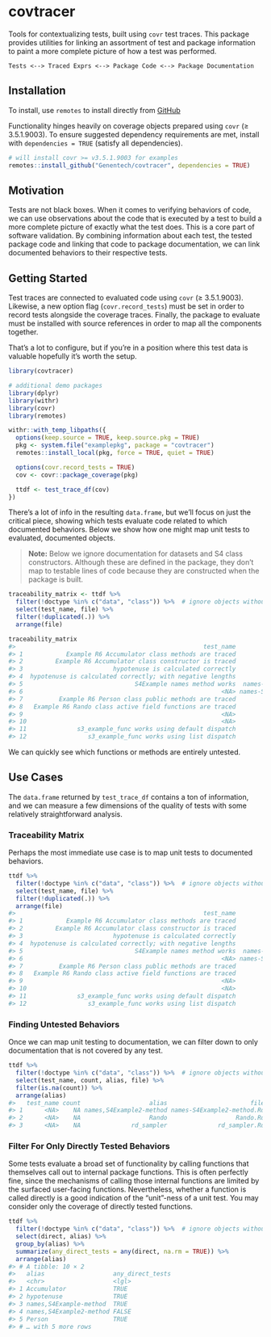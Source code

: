 
<!-- README.md is generated from README.Rmd. Please edit that file -->

# covtracer

Tools for contextualizing tests, built using `covr` test traces. This
package provides utilities for linking an assortment of test and package
information to paint a more complete picture of how a test was
performed.

    Tests <--> Traced Exprs <--> Package Code <--> Package Documentation

## Installation

To install, use `remotes` to install directly from
[GitHub](https://www.github.com/Genentech/covtracer)

Functionality hinges heavily on coverage objects prepared using `covr`
(≥ 3.5.1.9003). To ensure suggested dependency requirements are met,
install with `dependencies = TRUE` (satisfy all dependencies).

``` r
# will install covr >= v3.5.1.9003 for examples
remotes::install_github("Genentech/covtracer", dependencies = TRUE)
```

## Motivation

Tests are not black boxes. When it comes to verifying behaviors of code,
we can use observations about the code that is executed by a test to
build a more complete picture of exactly what the test does. This is a
core part of software validation. By combining information about each
test, the tested package code and linking that code to package
documentation, we can link documented behaviors to their respective
tests.

## Getting Started

Test traces are connected to evaluated code using `covr` (≥ 3.5.1.9003).
Likewise, a new option flag (`covr.record_tests`) must be set in order
to record tests alongside the coverage traces. Finally, the package to
evaluate must be installed with source references in order to map all
the components together.

That’s a lot to configure, but if you’re in a position where this test
data is valuable hopefully it’s worth the setup.

``` r
library(covtracer)

# additional demo packages
library(dplyr)
library(withr)
library(covr)
library(remotes)

withr::with_temp_libpaths({
  options(keep.source = TRUE, keep.source.pkg = TRUE)
  pkg <- system.file("examplepkg", package = "covtracer")
  remotes::install_local(pkg, force = TRUE, quiet = TRUE)

  options(covr.record_tests = TRUE)
  cov <- covr::package_coverage(pkg)

  ttdf <- test_trace_df(cov)
})
```

There’s a lot of info in the resulting `data.frame`, but we’ll focus on
just the critical piece, showing which tests evaluate code related to
which documented behaviors. Below we show how one might map unit tests
to evaluated, documented objects.

> **Note:** Below we ignore documentation for datasets and S4 class
> constructors. Although these are defined in the package, they don’t
> map to testable lines of code because they are constructed when the
> package is built.

``` r
traceability_matrix <- ttdf %>%
  filter(!doctype %in% c("data", "class")) %>%  # ignore objects without testable code
  select(test_name, file) %>%
  filter(!duplicated(.)) %>%
  arrange(file)

traceability_matrix
#>                                                    test_name                       file
#> 1            Example R6 Accumulator class methods are traced             Accumulator.Rd
#> 2         Example R6 Accumulator class constructor is traced             Accumulator.Rd
#> 3                         hypotenuse is calculated correctly              hypotenuse.Rd
#> 4  hypotenuse is calculated correctly; with negative lengths              hypotenuse.Rd
#> 5                               S4Example names method works  names-S4Example-method.Rd
#> 6                                                       <NA> names-S4Example2-method.Rd
#> 7          Example R6 Person class public methods are traced                  Person.Rd
#> 8   Example R6 Rando class active field functions are traced                   Rando.Rd
#> 9                                                       <NA>                   Rando.Rd
#> 10                                                      <NA>              rd_sampler.Rd
#> 11              s3_example_func works using default dispatch         s3_example_func.Rd
#> 12                 s3_example_func works using list dispatch         s3_example_func.Rd
```

We can quickly see which functions or methods are entirely untested.

## Use Cases

The `data.frame` returned by `test_trace_df` contains a ton of
information, and we can measure a few dimensions of the quality of tests
with some relatively straightforward analysis.

### Traceability Matrix

Perhaps the most immediate use case is to map unit tests to documented
behaviors.

``` r
ttdf %>%
  filter(!doctype %in% c("data", "class")) %>%  # ignore objects without testable code
  select(test_name, file) %>%
  filter(!duplicated(.)) %>%
  arrange(file)
#>                                                    test_name                       file
#> 1            Example R6 Accumulator class methods are traced             Accumulator.Rd
#> 2         Example R6 Accumulator class constructor is traced             Accumulator.Rd
#> 3                         hypotenuse is calculated correctly              hypotenuse.Rd
#> 4  hypotenuse is calculated correctly; with negative lengths              hypotenuse.Rd
#> 5                               S4Example names method works  names-S4Example-method.Rd
#> 6                                                       <NA> names-S4Example2-method.Rd
#> 7          Example R6 Person class public methods are traced                  Person.Rd
#> 8   Example R6 Rando class active field functions are traced                   Rando.Rd
#> 9                                                       <NA>                   Rando.Rd
#> 10                                                      <NA>              rd_sampler.Rd
#> 11              s3_example_func works using default dispatch         s3_example_func.Rd
#> 12                 s3_example_func works using list dispatch         s3_example_func.Rd
```

### Finding Untested Behaviors

Once we can map unit testing to documentation, we can filter down to
only documentation that is not covered by any test.

``` r
ttdf %>%
  filter(!doctype %in% c("data", "class")) %>%  # ignore objects without testable code
  select(test_name, count, alias, file) %>%
  filter(is.na(count)) %>%
  arrange(alias)
#>   test_name count                   alias                       file
#> 1      <NA>    NA names,S4Example2-method names-S4Example2-method.Rd
#> 2      <NA>    NA                   Rando                   Rando.Rd
#> 3      <NA>    NA              rd_sampler              rd_sampler.Rd
```

### Filter For Only Directly Tested Behaviors

Some tests evaluate a broad set of functionality by calling functions
that themselves call out to internal package functions. This is often
perfectly fine, since the mechanisms of calling those internal functions
are limited by the surfaced user-facing functions. Nevertheless, whether
a function is called directly is a good indication of the “unit”-ness of
a unit test. You may consider only the coverage of directly tested
functions.

``` r
ttdf %>%
  filter(!doctype %in% c("data", "class")) %>%  # ignore objects without testable code
  select(direct, alias) %>%
  group_by(alias) %>%
  summarize(any_direct_tests = any(direct, na.rm = TRUE)) %>%
  arrange(alias)
#> # A tibble: 10 × 2
#>   alias                   any_direct_tests
#>   <chr>                   <lgl>           
#> 1 Accumulator             TRUE            
#> 2 hypotenuse              TRUE            
#> 3 names,S4Example-method  TRUE            
#> 4 names,S4Example2-method FALSE           
#> 5 Person                  TRUE            
#> # … with 5 more rows
```
